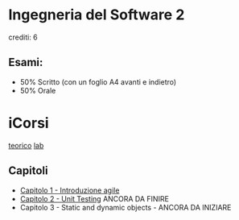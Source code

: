 # Ingegneria del Software 2

crediti: 6

## Esami:
- 50% Scritto (con un foglio A4 avanti e indietro)
- 50% Orale

# iCorsi
[teorico](https://www.icorsi.ch/course/view.php?id=264)
[lab](https://www.icorsi.ch/course/view.php?id=8326)

## Capitoli
- [Capitolo 1 - Introduzione agile](./capitoli/01_Agile.md)
- [Capitolo 2 - Unit Testing](./capitoli/02_UnitTest.md) ANCORA DA FINIRE
- Capitolo 3 - Static and dynamic objects - ANCORA DA INIZIARE

